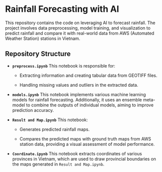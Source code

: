 # Rainfall Forecasting with AI 

This repository contains the code on leveraging AI to forecast rainfall. The project involves data preprocessing, model training, and visualization to predict rainfall and compare it with real-world data from AWS (Automated Weather Station) stations in Vietnam.

## Repository Structure 
 
- **`preprocess.ipynb`** 
This notebook is responsible for:
  - Extracting information and creating tabular data from GEOTIFF files.

  - Handling missing values and outliers in the extracted data.
 
- **`models.ipynb`** 
This notebook implements various machine learning models for rainfall forecasting. Additionally, it uses an ensemble meta-model to combine the outputs of individual models, aiming to improve prediction accuracy.
 
- **`Result and Map.ipynb`** 
This notebook:
  - Generates predicted rainfall maps.

  - Compares the predicted maps with ground truth maps from AWS station data, providing a visual assessment of model performance.
 
- **`Coordinate.ipynb`** 
This notebook extracts coordinates of various provinces in Vietnam, which are used to draw provincial boundaries on the maps generated in `Result and Map.ipynb`.
